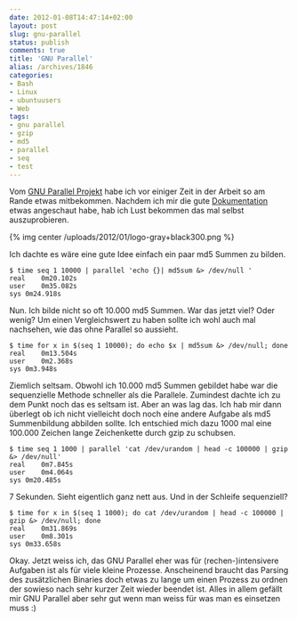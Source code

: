 ```yaml
---
date: 2012-01-08T14:47:14+02:00
layout: post
slug: gnu-parallel
status: publish
comments: true
title: 'GNU Parallel'
alias: /archives/1846
categories:
- Bash
- Linux
- ubuntuusers
- Web
tags:
- gnu parallel
- gzip
- md5
- parallel
- seq
- test
---
```


Vom [GNU Parallel Projekt](http://www.gnu.org/software/parallel/) habe ich vor einiger Zeit in der Arbeit so am Rande etwas mitbekommen. Nachdem ich mir die gute [Dokumentation](http://www.gnu.org/software/parallel/man.html) etwas angeschaut habe, hab ich Lust bekommen das mal selbst auszuprobieren.

{% img center /uploads/2012/01/logo-gray+black300.png %}

Ich dachte es wäre eine gute Idee einfach ein paar md5 Summen zu bilden.

```
$ time seq 1 10000 | parallel 'echo {}| md5sum &> /dev/null '
real	0m20.102s
user	0m35.082s
sys	0m24.918s
```


Nun. Ich bilde nicht so oft 10.000 md5 Summen. War das jetzt viel? Oder wenig? Um einen Vergleichswert zu haben sollte ich wohl auch mal nachsehen, wie das ohne Parallel so aussieht.

```
$ time for x in $(seq 1 10000); do echo $x | md5sum &> /dev/null; done
real	0m13.504s
user	0m2.368s
sys	0m3.948s
```


Ziemlich seltsam. Obwohl ich 10.000 md5 Summen gebildet habe war die sequenzielle Methode schneller als die Parallele. Zumindest dachte ich zu dem Punkt noch das es seltsam ist. Aber an was lag das. Ich hab mir dann überlegt ob ich nicht vielleicht doch noch eine andere Aufgabe als md5 Summenbildung abbilden sollte. Ich entschied mich dazu 1000 mal eine 100.000 Zeichen lange Zeichenkette durch gzip zu schubsen.

```
$ time seq 1 1000 | parallel 'cat /dev/urandom | head -c 100000 | gzip &> /dev/null'
real	0m7.845s
user	0m4.064s
sys	0m20.485s
```


7 Sekunden. Sieht eigentlich ganz nett aus. Und in der Schleife sequenziell?

```
$ time for x in $(seq 1 1000); do cat /dev/urandom | head -c 100000 | gzip &> /dev/null; done
real	0m31.869s
user	0m8.301s
sys	0m33.658s
```


Okay. Jetzt weiss ich, das GNU Parallel eher was für (rechen-)intensivere Aufgaben ist als für viele kleine Prozesse. Anscheinend braucht das Parsing des zusätzlichen Binaries doch etwas zu lange um einen Prozess zu ordnen der sowieso nach sehr kurzer Zeit wieder beendet ist. Alles in allem gefällt mir GNU Parallel aber sehr gut wenn man weiss für was man es einsetzen muss :)
